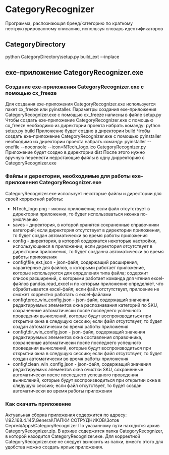 # CategoryRecognizer
Программа, распознающая бренд/категорию по краткому неструктурированному описанию, используя словарь идентификаторов
## CategoryDirectory
python CategoryDirectory\setup.py build_ext --inplace
## exe-приложение CategoryRecognizer.exe
### Создание exe-приложения CategoryRecognizer.exe с помощью cx_freeze
Для создания exe-приложения CategoryRecognizer.exe используется пакет cx_freeze или pyinstaller.
Параметры создания exe-приложения CategoryRecognizer.exe с помощью cx_freeze написны в файле setup.py
Чтобы создать exe-приложение CategoryRecognizer.exe с помощью cx_freeze необходимо из директории проекта набрать команду:
python setup.py build
Приложение будет создно в директории build
Чтобы создать exe-приложение CategoryRecognizer.exe с помощью pyinstaller необходимо из директории проекта набрать команду:
pyinstaller --onefile --noconsole --icon=NTech_logo.ico CategoryRecognizer.py
Приложение будет создно в директории dist
После этого нужно вручную перенести недостающие файлы в одну дирректорию с CategoryRecognizer.exe

### Файлы и деректории, необходимые для работы exe-приложения CategoryRecognizer.exe
CategoryRecognizer.exe использует некоторые файлы и директории для своей корректной работы:
* NTech_logo.png - иконка приложения; если файл отсутствует в директории приложения, то будет использоваться иконка по-умолчанию
* saves - директория, в которой хранятся сохраненные справочники категорий; если директория отсутствует в директории приложения, то будет создан автоматически во время работы приложения
* config - директория, в которой содержатся некоторые настройки, использующиеся в приложении; если директория отсутствует в директории приложения, то будет созданна автоматически во время работы приложения
* config\file_ext.json - json-файл, содержащий расширения, характерные для файлов, с которыми работает приложение, которые используются для опрделения типа файла; содержит список расширений, с которыми работает команда для чтения excel-файлов pandas.read_excel и по которым приложение определяет, что обрабатывается excel-файл; если файл отстутствует, прилоение не сможет корректно работать с excel-файлами
* config\proc_win_config.json - json-файл, содержащий значения редактируемых элементов окна распознавания категорий по SKU, сохраненные автоматически после последнего успешного проведения вычислений, которые будут воспроизводиться при открытии окна в следущую сессию; если файл отсутствует, то будет создан автоматически во время работы приложения
* config\dir_win_config.json - json-файл, содержащий значения редактируемых элементов окна составления справочника, сохраненные автоматически после последнего успешного проведения вычислений, которые будут воспроизводиться при открытии окна в следущую сессию; если файл отсутствует, то будет создан автоматически во время работы приложения
* config\clean_win_config.json - json-файл, содержащий значения редактируемых элементов окна очистки SKU, сохраненные автоматически после последнего успешного проведения вычислений, которые будут воспроизводиться при открытии окна в следущую сессию; если файл отсутствует, то будет создан автоматически во время работы приложения

### Как скачать приложение
Актуальная сборка приложения содержится по адресу:
\\192.168.4.145\General\ПАПКИ СОТРУДНИКОВ\Зотов Сергей\Apps\CategoryRecognizer
По указанному пути находится архив CategoryRecognizer.zip. В архиве содержится папка CategoryRecognizer, в которой находится CategoryRecognizer.exe. Для корректной CategoryRecognizer.exe не следует выносить из папки, вместо этого для удобства можно создать ярлык приложения.
